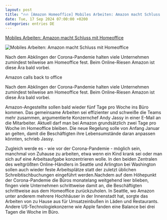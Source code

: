```yaml
---
layout: post
title: "🔥🔥 [Amazon Homeoffice] Mobiles Arbeiten: Amazon macht Schluss mit Homeoffice"
date: Tue, 17 Sep 2024 07:00:00 +0200
categories: entries DE
---
```

[Mobiles Arbeiten: Amazon macht Schluss mit Homeoffice](https://www.horizont.net/marketing/nachrichten/mobiles-arbeiten-amazon-macht-schluss-mit-homeoffice-222653)

![Mobiles Arbeiten: Amazon macht Schluss mit Homeoffice](https://www.horizont.net/news/media/45/Amazon-Logo-449790.jpeg)

Nach dem Abklingen der Corona-Pandemie halten viele Unternehmen zumindest teilweise am Homeoffice fest. Beim Online-Riesen Amazon ist diese Ära bald vorbei.

Amazon calls back to office

Nach dem Abklingen der Corona-Pandemie halten viele Unternehmen zumindest teilweise am Homeoffice fest. Beim Online-Riesen Amazon ist diese Ära bald vorbei.

Amazon-Angestellte sollen bald wieder fünf Tage pro Woche ins Büro kommen. Das gemeinsame Arbeiten sei effizienter und schweiße die Teams mehr zusammen, argumentierte Konzernchef Andy Jassy in einer E-Mail an die Mitarbeiter. Aktuell darf man bei Amazon grundsätzlich zwei Tage pro Woche im Homeoffice bleiben. Die neue Regelung solle von Anfang Januar an gelten, damit die Beschäftigten ihre Lebensumstände daran anpassen könnten, schrieb Jassy.

Zugleich werde es - wie vor der Corona-Pandemie - möglich sein, manchmal von Zuhause zu arbeiten, etwa wenn ein Kind krank sei oder man sich auf eine Arbeitsaufgabe konzentrieren wolle. In den beiden Zentralen des weltgrößten Online-Händlers in Seattle und Arlington bei Washington sollen auch wieder feste Arbeitsplätze statt der zuletzt üblichen Schreibtischbuchungen eingeführt werden.Nachdem auf dem Höhepunkt der Corona-Pandemie die Büros monatelang weitgehend leer blieben, fingen viele Unternehmen schrittweise damit an, die Beschäftigten schrittweise aus dem Homeoffice zurückzuholen. In Seattle, wo Amazon unter anderem mehrere Hochhäuser in der Innenstadt hat, sorgte das Arbeiten von zu Hause aus für Umsatzeinbußen in Läden und Restaurants. Andere US-Technologiekonzerne wie Apple fanden eine Balance bei drei Tagen die Woche im Büro.

